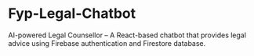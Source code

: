 # Fyp-Legal-Chatbot
AI-powered Legal Counsellor – A React-based chatbot that provides legal advice using Firebase authentication and Firestore database.
